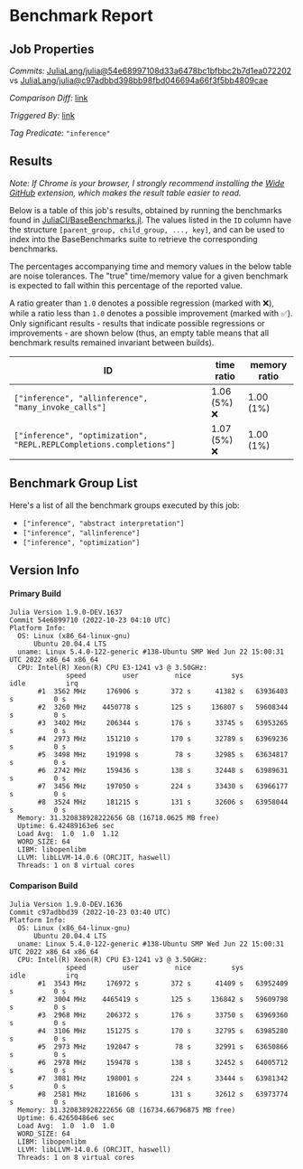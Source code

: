 # Benchmark Report

## Job Properties

*Commits:* [JuliaLang/julia@54e68997108d33a6478bc1bfbbc2b7d1ea072202](https://github.com/JuliaLang/julia/commit/54e68997108d33a6478bc1bfbbc2b7d1ea072202) vs [JuliaLang/julia@c97adbbd398bb98fbd046694a66f3f5bb4809cae](https://github.com/JuliaLang/julia/commit/c97adbbd398bb98fbd046694a66f3f5bb4809cae)

*Comparison Diff:* [link](https://github.com/JuliaLang/julia/compare/c97adbbd398bb98fbd046694a66f3f5bb4809cae..54e68997108d33a6478bc1bfbbc2b7d1ea072202)

*Triggered By:* [link](https://github.com/JuliaLang/julia/commit/54e68997108d33a6478bc1bfbbc2b7d1ea072202#commitcomment-87619832)

*Tag Predicate:* `"inference"`

## Results

*Note: If Chrome is your browser, I strongly recommend installing the [Wide GitHub](https://chrome.google.com/webstore/detail/wide-github/kaalofacklcidaampbokdplbklpeldpj?hl=en)
extension, which makes the result table easier to read.*

Below is a table of this job's results, obtained by running the benchmarks found in
[JuliaCI/BaseBenchmarks.jl](https://github.com/JuliaCI/BaseBenchmarks.jl). The values
listed in the `ID` column have the structure `[parent_group, child_group, ..., key]`,
and can be used to index into the BaseBenchmarks suite to retrieve the corresponding
benchmarks.

The percentages accompanying time and memory values in the below table are noise tolerances. The "true"
time/memory value for a given benchmark is expected to fall within this percentage of the reported value.

A ratio greater than `1.0` denotes a possible regression (marked with :x:), while a ratio less
than `1.0` denotes a possible improvement (marked with :white_check_mark:). Only significant results - results
that indicate possible regressions or improvements - are shown below (thus, an empty table means that all
benchmark results remained invariant between builds).

| ID | time ratio | memory ratio |
|----|------------|--------------|
| `["inference", "allinference", "many_invoke_calls"]` | 1.06 (5%) :x: | 1.00 (1%)  |
| `["inference", "optimization", "REPL.REPLCompletions.completions"]` | 1.07 (5%) :x: | 1.00 (1%)  |

## Benchmark Group List

Here's a list of all the benchmark groups executed by this job:

- `["inference", "abstract interpretation"]`
- `["inference", "allinference"]`
- `["inference", "optimization"]`

## Version Info

#### Primary Build

```
Julia Version 1.9.0-DEV.1637
Commit 54e6899710 (2022-10-23 04:10 UTC)
Platform Info:
  OS: Linux (x86_64-linux-gnu)
      Ubuntu 20.04.4 LTS
  uname: Linux 5.4.0-122-generic #138-Ubuntu SMP Wed Jun 22 15:00:31 UTC 2022 x86_64 x86_64
  CPU: Intel(R) Xeon(R) CPU E3-1241 v3 @ 3.50GHz: 
              speed         user         nice          sys         idle          irq
       #1  3562 MHz     176906 s        372 s      41382 s   63936403 s          0 s
       #2  3260 MHz    4450778 s        125 s     136807 s   59608344 s          0 s
       #3  3402 MHz     206344 s        176 s      33745 s   63953265 s          0 s
       #4  2973 MHz     151210 s        170 s      32789 s   63969236 s          0 s
       #5  3498 MHz     191998 s         78 s      32985 s   63634817 s          0 s
       #6  2742 MHz     159436 s        138 s      32448 s   63989631 s          0 s
       #7  3456 MHz     197050 s        224 s      33430 s   63966177 s          0 s
       #8  3524 MHz     181215 s        131 s      32606 s   63958044 s          0 s
  Memory: 31.320838928222656 GB (16718.0625 MB free)
  Uptime: 6.42489163e6 sec
  Load Avg:  1.0  1.0  1.12
  WORD_SIZE: 64
  LIBM: libopenlibm
  LLVM: libLLVM-14.0.6 (ORCJIT, haswell)
  Threads: 1 on 8 virtual cores

```

#### Comparison Build

```
Julia Version 1.9.0-DEV.1636
Commit c97adbbd39 (2022-10-23 03:40 UTC)
Platform Info:
  OS: Linux (x86_64-linux-gnu)
      Ubuntu 20.04.4 LTS
  uname: Linux 5.4.0-122-generic #138-Ubuntu SMP Wed Jun 22 15:00:31 UTC 2022 x86_64 x86_64
  CPU: Intel(R) Xeon(R) CPU E3-1241 v3 @ 3.50GHz: 
              speed         user         nice          sys         idle          irq
       #1  3543 MHz     176972 s        372 s      41409 s   63952409 s          0 s
       #2  3004 MHz    4465419 s        125 s     136842 s   59609798 s          0 s
       #3  2968 MHz     206372 s        176 s      33750 s   63969360 s          0 s
       #4  3106 MHz     151275 s        170 s      32795 s   63985280 s          0 s
       #5  2973 MHz     192047 s         78 s      32991 s   63650866 s          0 s
       #6  2978 MHz     159478 s        138 s      32452 s   64005712 s          0 s
       #7  3081 MHz     198001 s        224 s      33444 s   63981342 s          0 s
       #8  2581 MHz     181606 s        131 s      32612 s   63973774 s          0 s
  Memory: 31.320838928222656 GB (16734.66796875 MB free)
  Uptime: 6.42650486e6 sec
  Load Avg:  1.0  1.0  1.0
  WORD_SIZE: 64
  LIBM: libopenlibm
  LLVM: libLLVM-14.0.6 (ORCJIT, haswell)
  Threads: 1 on 8 virtual cores

```
